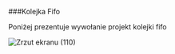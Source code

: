 ###Kolejka Fifo

Poniżej prezentuje wywołanie projekt kolejki fifo 

![Zrzut ekranu (110)](https://github.com/karol2432/Fifo-in-C-/assets/109307364/c4a1993e-1bc1-4c5f-8248-99e09e6ebf0e)
